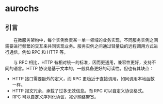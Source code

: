 # aurochs

## 引言

&emsp;&emsp;在微服务架构中，每个实例负责某一单一领域的业务实现，不同服务实例之间需要进行频繁的交互来共同实现业务。服务实例之间通过轻量级的远程调用方式进行通信，例如 RPC 和 HTTP 等。

&emsp;&emsp;与 RPC 相比，HTTP 有相对统一的标准，因而更通用，兼容性更好，支持不同的语言。HTTP 协议是基于文本的，一般具备更好的可读性。但也有其缺点：

- HTTP 接口需要额外的定义，而 RPC 更趋近于直接调用，如同调用本地函数一样。
- HTTP 报文冗余，承载了过多无效信息。而 RPC 可以自定义协议格式。
- RPC 可以自定义序列化协议，减少网络带宽。
